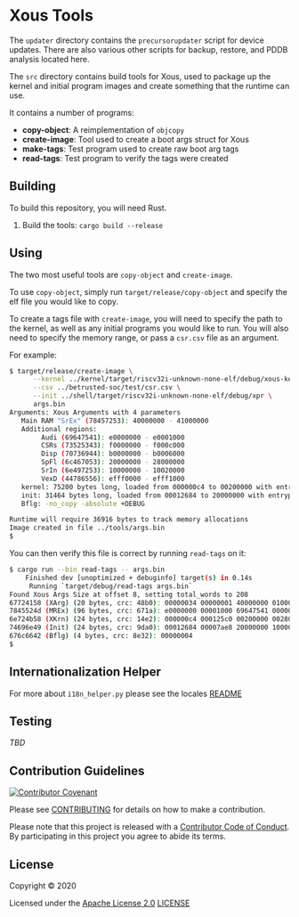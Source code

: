 # Xous Tools

The `updater` directory contains the `precursorupdater` script for device updates.
There are also various other scripts for backup, restore, and PDDB analysis located
here.

The `src` directory contains build tools for Xous, used to package up the
kernel and initial program images and create something that the runtime
can use.

It contains a number of programs:

* **copy-object**: A reimplementation of `objcopy`
* **create-image**: Tool used to create a boot args struct for Xous
* **make-tags**: Test program used to create raw boot arg tags
* **read-tags**: Test program to verify the tags were created

## Building

To build this repository, you will need Rust.

1. Build the tools: `cargo build --release`

## Using

The two most useful tools are `copy-object` and `create-image`.

To use `copy-object`, simply run `target/release/copy-object` and
specify the elf file you would like to copy.

To create a tags file with `create-image`, you will need to specify the
path to the kernel, as well as any initial programs you would like to
run.  You will also need to specify the memory range, or pass a
`csr.csv` file as an argument.

For example:

```sh
$ target/release/create-image \
      --kernel ../kernel/target/riscv32i-unknown-none-elf/debug/xous-kernel \
      --csv ../betrusted-soc/test/csr.csv \
      --init ../shell/target/riscv32i-unknown-none-elf/debug/xpr \
      args.bin
Arguments: Xous Arguments with 4 parameters
   Main RAM "SrEx" (78457253): 40000000 - 41000000
   Additional regions:
        Audi (69647541): e0000000 - e0001000
        CSRs (73525343): f0000000 - f000c000
        Disp (70736944): b0000000 - b0006000
        SpFl (6c467053): 20000000 - 28000000
        SrIn (6e497253): 10000000 - 10020000
        VexD (44786556): efff0000 - efff1000
   kernel: 75200 bytes long, loaded from 000000c4 to 00200000 with entrypoint @ 00200004, and 5624 bytes of data @ 00280000
   init: 31464 bytes long, loaded from 00012684 to 20000000 with entrypoint @ 20000004 and 0 bytes of data @ 10000000
   Bflg: -no_copy -absolute +DEBUG

Runtime will require 36916 bytes to track memory allocations
Image created in file ../tools/args.bin
$
```

You can then verify this file is correct by running `read-tags` on it:

```sh
$ cargo run --bin read-tags -- args.bin
    Finished dev [unoptimized + debuginfo] target(s) in 0.14s
     Running `target/debug/read-tags args.bin`
Found Xous Args Size at offset 8, setting total_words to 208
67724158 (XArg) (20 bytes, crc: 48b0): 00000034 00000001 40000000 01000000 78457253
7845524d (MREx) (96 bytes, crc: 671a): e0000000 00001000 69647541 00000000 f0000000 0000c000 73525343 00000000 b0000000 00006000 70736944 00000000 20000000 08000000 6c467053 00000000 10000000 00020000 6e497253 00000000 efff0000 00001000 44786556 00000000
6e724b58 (XKrn) (24 bytes, crc: 14e2): 000000c4 000125c0 00200000 00280000 000015f8 00200004
74696e49 (Init) (24 bytes, crc: 9da0): 00012684 00007ae8 20000000 10000000 00000000 20000004
676c6642 (Bflg) (4 bytes, crc: 8e32): 00000004
$
```

## Internationalization Helper

For more about `i18n_helper.py` please see the locales [README](../locales/README.md#internationalization-helper)

## Testing

_TBD_

## Contribution Guidelines

[![Contributor Covenant](https://img.shields.io/badge/Contributor%20Covenant-v2.0%20adopted-ff69b4.svg)](../CODE_OF_CONDUCT.md)

Please see [CONTRIBUTING](../CONTRIBUTING.md) for details on
how to make a contribution.

Please note that this project is released with a
[Contributor Code of Conduct](../CODE_OF_CONDUCT.md).
By participating in this project you agree to abide its terms.

## License

Copyright © 2020

Licensed under the [Apache License 2.0](http://opensource.org/licenses/Apache-2.0) [LICENSE](LICENSE)
